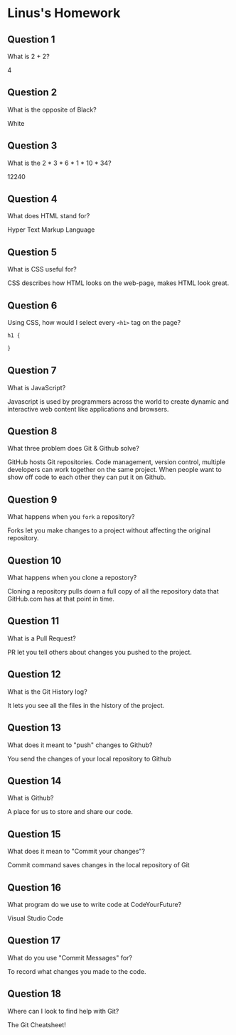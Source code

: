# Linus's Homework

## Question 1

What is 2 + 2?

4

## Question 2

What is the opposite of Black?

White

## Question 3

What is the  2 * 3 * 6 * 1 * 10 * 34?

12240

## Question 4 

What does HTML stand for?

Hyper Text Markup Language

## Question 5

What is CSS useful for?

CSS describes how HTML looks on the web-page, makes HTML look great.

## Question 6

Using CSS, how would I select every `<h1>` tag on the page?

```css
h1 {

}
```

## Question 7

What is JavaScript?

Javascript is used by programmers across the world to create dynamic and interactive web content like applications and browsers.

## Question 8

What three problem does Git & Github solve?

GitHub hosts Git repositories.
Code management, version control, multiple developers can work together on the same project.
When people want to show off code to each other they can put it on Github.

## Question 9

What happens when you `fork` a repository?

Forks let you make changes to a project without affecting the original repository. 

## Question 10 

What happens when you clone a repostory?

Cloning a repository pulls down a full copy of all the repository data that GitHub.com has at that point in time.

## Question 11

What is a Pull Request?

PR let you tell others about changes you pushed to the project.

## Question 12

What is the Git History log?

It lets you see all the files in the history of the project.

## Question 13

What does it meant to "push" changes to Github?

You send the changes of your local repository to Github

## Question 14

What is Github?

A place for us to store and share our code.

## Question 15

What does it mean to "Commit your changes"?

Commit command saves changes in the local repository  of Git 

## Question 16

What program do we use to write code at CodeYourFuture?

Visual Studio Code

## Question 17

What do you use "Commit Messages" for?

To record what changes you made to the code.

## Question 18

Where can I look to find help with Git?

The Git Cheatsheet!
